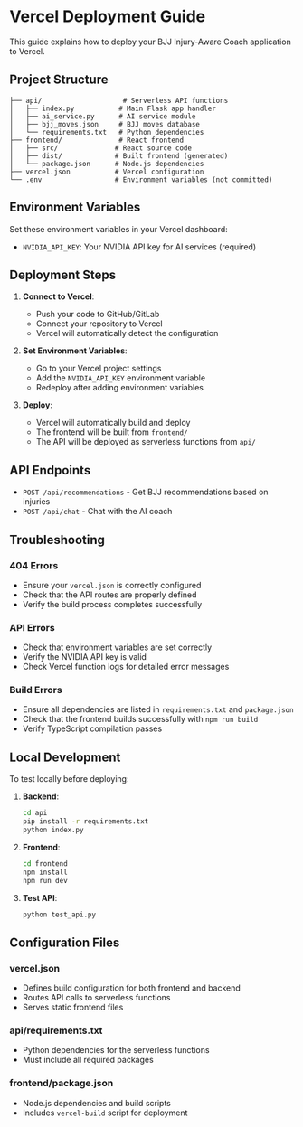 # Vercel Deployment Guide

This guide explains how to deploy your BJJ Injury-Aware Coach application to Vercel.

## Project Structure

```
├── api/                    # Serverless API functions
│   ├── index.py           # Main Flask app handler
│   ├── ai_service.py      # AI service module
│   ├── bjj_moves.json     # BJJ moves database
│   └── requirements.txt   # Python dependencies
├── frontend/              # React frontend
│   ├── src/              # React source code
│   ├── dist/             # Built frontend (generated)
│   └── package.json      # Node.js dependencies
├── vercel.json           # Vercel configuration
└── .env                  # Environment variables (not committed)
```

## Environment Variables

Set these environment variables in your Vercel dashboard:

- `NVIDIA_API_KEY`: Your NVIDIA API key for AI services (required)

## Deployment Steps

1. **Connect to Vercel**:
   - Push your code to GitHub/GitLab
   - Connect your repository to Vercel
   - Vercel will automatically detect the configuration

2. **Set Environment Variables**:
   - Go to your Vercel project settings
   - Add the `NVIDIA_API_KEY` environment variable
   - Redeploy after adding environment variables

3. **Deploy**:
   - Vercel will automatically build and deploy
   - The frontend will be built from `frontend/`
   - The API will be deployed as serverless functions from `api/`

## API Endpoints

- `POST /api/recommendations` - Get BJJ recommendations based on injuries
- `POST /api/chat` - Chat with the AI coach

## Troubleshooting

### 404 Errors
- Ensure your `vercel.json` is correctly configured
- Check that the API routes are properly defined
- Verify the build process completes successfully

### API Errors
- Check that environment variables are set correctly
- Verify the NVIDIA API key is valid
- Check Vercel function logs for detailed error messages

### Build Errors
- Ensure all dependencies are listed in `requirements.txt` and `package.json`
- Check that the frontend builds successfully with `npm run build`
- Verify TypeScript compilation passes

## Local Development

To test locally before deploying:

1. **Backend**:
   ```bash
   cd api
   pip install -r requirements.txt
   python index.py
   ```

2. **Frontend**:
   ```bash
   cd frontend
   npm install
   npm run dev
   ```

3. **Test API**:
   ```bash
   python test_api.py
   ```

## Configuration Files

### vercel.json
- Defines build configuration for both frontend and backend
- Routes API calls to serverless functions
- Serves static frontend files

### api/requirements.txt
- Python dependencies for the serverless functions
- Must include all required packages

### frontend/package.json
- Node.js dependencies and build scripts
- Includes `vercel-build` script for deployment
